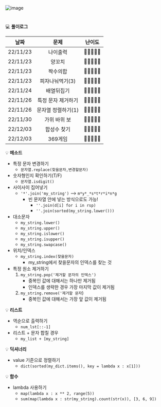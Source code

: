 
![image](https://user-images.githubusercontent.com/80023660/203708906-ef2e47b2-607b-41b0-ad7f-8b7597b9089a.png)
# 




💻 **풀이로그**

|   날짜   |    문제     |     난이도    |
|:--------:|:-------------:|:-----------:|
| 22/11/23 | 나이출력 | 🔹🔹🔹🔹🔹
| 22/11/23 | 양꼬치 | 🔹🔹🔹🔹🔹
| 22/11/23 | 짝수의합 | 🔹🔹🔹🔹🔹
| 22/11/23 | 피자나눠먹기(3) | 🔹🔹🔹🔹🔹
| 22/11/24 | 배열뒤집기 | 🔹🔹🔹🔹🔹
| 22/11/26 | 특정 문자 제거하기 | 🔹🔹🔹🔹🔹
| 22/11/26 | 문자열 정렬하기(1) | 🔹🔹🔹🔹🔹
| 22/11/30 | 가위 바위 보 | 🔹🔹🔹🔹🔹
| 22/12/03 | 합성수 찾기 | 🔹🔹🔹🔹🔹
| 22/12/03 | 369게임 | 🔹🔹🔹🔹🔹

💡 **메소드**
- 특정 문자 변경하기
  - `문자열.replace(찾을문자,변경할문자)`
- 숫자형인지 확인하기(T/F)
  - `문자열.isdigit()`
- 사이사이 집어넣기
  - `'*'.join('my_string')` --> `m*y*_*s*t*r*i*n*g`
      - 빈 문자열 안에 넣는 방식으로도 가능!
          - `''.join(d[i] for i in rsp)`
          - `''.join(sorted(my_string.lower()))`
- 대소문자
  - `my_string.lower()`
  - `my_string.upper()`
  - `my_string.islower()`
  - `my_string.isupper()`
  - `my_string.swapcase()`
- 위치/인덱스
  - `my_string.index(찾을문자)`
      - my_string에서 찾을문자의 인덱스를 찾는 것
- 특정 원소 제거하기
  1. `my_string.pop('제거할 문자의 인덱스')`
      - 중복인 값에 대해서는 하나만 제거됨
      - 인덱스를 생략한 경우 가장 마지막 값이 제거됨
  2. `my_string.remove('제거할 문자`)
      - 중복인 값에 대해서는 가장 앞 값이 제거됨



💡 **리스트**
- 역순으로 출력하기
  - `num_lst[::-1]`
- 리스트 + 문자 합칠 경우
  - `my_list + [my_string]`


💡 **딕셔너리**
- value 기준으로 정렬하기
  - `dict(sorted(my_dict.items(), key = lambda x : x[1]))`


💡 **함수**
- lambda 사용하기
  - `map(lambda x : x ** 2, range(5))`
  - `sum(map(lambda x : str(my_string).count(str(x)), [3, 6, 9])`






